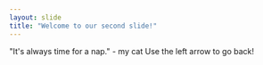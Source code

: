 ```yaml
---
layout: slide
title: "Welcome to our second slide!"
---
```

"It's always time for a nap." - my cat
Use the left arrow to go back!
